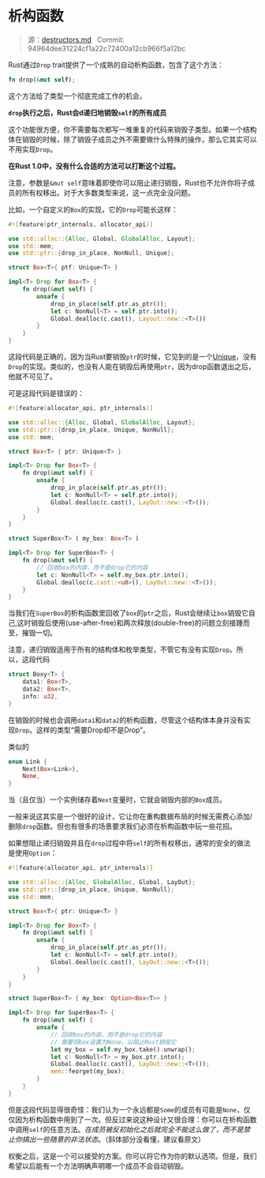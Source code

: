 # 析构函数

> 源：[destructors.md](https://github.com/rust-lang-nursery/nomicon/blob/master/src/destructors.md) &nbsp; Commit: 94964dee31224cf1a22c72400a12cb966f5a12bc

Rust通过`Drop` trait提供了一个成熟的自动析构函数，包含了这个方法：

```Rust
fn drop(&mut self);
```

这个方法给了类型一个彻底完成工作的机会。

**`drop`执行之后，Rust会d递归地销毁`self`的所有成员**

这个功能很方便，你不需要每次都写一堆重复的代码来销毁子类型。如果一个结构体在销毁的时候，除了销毁子成员之外不需要做什么特殊的操作，那么它其实可以不用实现`Drop`。

**在Rust 1.0中，没有什么合适的方法可以打断这个过程。**

注意，参数是`&mut self`意味着即使你可以阻止递归销毁，Rust也不允许你将子成员的所有权移出。对于大多数类型来说，这一点完全没问题。

比如，一个自定义的`Box`的实现，它的`Drop`可能长这样：

``` Rust
#![feature(ptr_internals, allocator_api)]

use std::alloc::{Alloc, Global, GlobalAlloc, Layout};
use std::mem;
use std::ptr::{drop_in_place, NonNull, Unique};

struct Box<T>{ ptf: Unique<T> }

impl<T> Drop for Box<T> {
    fn drop(&mut self) {
        unsafe {
            drop_in_place(self.ptr.as_ptr());
            let c: NonNull<T> = self.ptr.into();
            Global.dealloc(c.cast(), Layout::new::<T>())
        }
    }
}
```

这段代码是正确的，因为当Rust要销毁`ptr`的时候，它见到的是一个[Unique](https://doc.rust-lang.org/nomicon/phantom-data.html)，没有`Drop`的实现。类似的，也没有人能在销毁后再使用`ptr`，因为drop函数退出之后，他就不可见了。

可是这段代码是错误的：

``` Rust
#![feature(allocator_api, ptr_internals)]

use std::alloc::{Alloc, Global, GlobalAlloc, Layout};
use std::ptr::{drop_in_place, Unique, NonNull};
use std::mem;

struct Box<T> { ptr: Unique<T> }

impl<T> Drop for Box<T> {
    fn drop(&mut self) {
        unsafe {
            drop_in_place(self.ptr.as_ptr());
            let c: NonNull<T> = self.ptr.into();
            Global.dealloc(c.cast(), LayOut::new::<T>());
        }
    }
}

struct SuperBox<T> ( my_box: Box<T> )

impl<T> Drop for SuperBox<T> {
    fn drop(&mut self) {
        // 回收box的内容，而不是drop它的内容
        let c: NonNull<T> = self.my_box.ptr.into();
        Global.dealloc(c.cast::<u8>(), LayOut::new::<T>());
    }
}
```

当我们在`SuperBox`的析构函数里回收了`box`的`ptr`之后，Rust会继续让`box`销毁它自己,这时销毁后使用(use-after-free)和两次释放(double-free)的问题立刻接踵而至，摧毁一切。

注意，递归销毁适用于所有的结构体和枚举类型，不管它有没有实现`Drop`。所以，这段代码

``` Rust
struct Boxy<T> {
    data1: Box<T>,
    data2: Box<T>,
    info: u32,
}
```

在销毁的时候也会调用`data1`和`data2`的析构函数，尽管这个结构体本身并没有实现`Drop`。这样的类型“需要Drop却不是Drop”。

类似的

``` Rust
enum Link {
    Next(Box<Link>),
    None,
}
```

当（且仅当）一个实例储存着`Next`变量时，它就会销毁内部的`Box`成员。

一般来说这其实是一个很好的设计，它让你在重构数据布局的时候无需费心添加/删除`drop`函数。但也有很多的场景要求我们必须在析构函数中玩一些花招。

如果想阻止递归销毁并且在`drop`过程中将`self`的所有权移出，通常的安全的做法是使用`Option`：

``` Rust
#![feature(allocator_api, ptr_internals)]

use std::alloc::{Alloc, GlobalAlloc, Global, LayOut};
use std::ptr::{drop_in_place, Unique, NonNull};
use std::mem;

struct Box<T>{ ptr: Unique<T> }

impl<T> Drop for Box<T> {
    fn drop(&mut self) {
        unsafe {
            drop_in_place(self.ptr.as_ptr());
            let c: NonNull<T> = self.ptr.into();
            Global.dealloc(c.cast(), LayOut::new::<T>());
        }
    }
}

struct SuperBox<T> { my_box: Option<Box<T>> }

impl<T> Drop for SuperBox<T> {
    fn drop(&mut self) {
        unsafe {
            // 回收box的内容，而不是drop它的内容
            // 需要将box设置为None，以阻止Rust销毁它
            let my_box = self.my_box.take().unwrap();
            let c: NonNull<T> = my_box.ptr.into();
            Global.dealloc(c.cast(), LayOut::new::<T>());
            mem::feorget(my_box);
        }
    }
}
```

但是这段代码显得很奇怪：我们认为一个永远都是`Some`的成员有可能是`None`，仅仅因为析构函数中用到了一次。但反过来说这种设计又很合理：你可以在析构函数中调用`self`的任意方法。*在成员被反初始化之后就完全不能这么做了，而不是禁止你搞出一些随意的非法状态*。（斜体部分没看懂，建议看原文）

权衡之后，这是一个可以接受的方案。你可以将它作为你的默认选项。但是，我们希望以后能有一个方法明确声明哪一个成员不会自动销毁。
